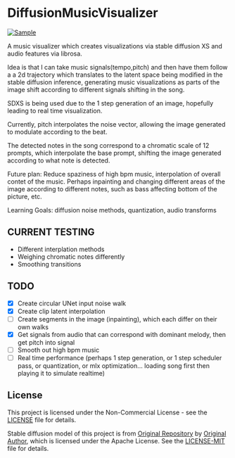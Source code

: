 # DiffusionMusicVisualizer




[![Sample](https://img.youtube.com/vi/bJ7pwREHQSk/0.jpg)](https://www.youtube.com/watch?v=bJ7pwREHQSk)


A music visualizer which creates visualizations via stable diffusion XS and audio features via librosa.

Idea is that I can take music signals(tempo,pitch) and then have them follow a a 2d trajectory which translates to the latent space being modified in the stable diffusion inference, generating music visualizations as parts of the image shift according to different signals shifting in the song. 

SDXS is being used due to the 1 step generation of an image, hopefully leading to real time visualization. 

Currently, pitch interpolates the noise vector, allowing the image generated to modulate according to the beat. 

The detected notes in the song correspond to a chromatic scale of 12 prompts, which interpolate the base prompt, shifting the image generated according to what note is detected.

Future plan: Reduce spaziness of high bpm music, interpolation of overall contet of the music. Perhaps inpainting and changing different areas of the image according to different notes, such as bass affecting bottom of the picture, etc. 

Learning Goals: diffusion noise methods, quantization, audio transforms

## CURRENT TESTING
- Different interplation methods
- Weighing chromatic notes differently
- Smoothing transitions

## TODO
- [X] Create circular UNet input noise walk
- [X] Create clip latent interpolation
- [ ] Create segments in the image (inpainting), which each differ on their own walks
- [X] Get signals from audio that can correspond with dominant melody, then get pitch into signal
- [ ] Smooth out high bpm music
- [ ] Real time performance (perhaps 1 step generation, or 1 step scheduler pass, or quantization, or mlx optimization... loading song first then playing it to simulate realtime)

## License

This project is licensed under the Non-Commercial License - see the [LICENSE](LICENSE) file for details.

Stable diffusion model of this project is from [Original Repository](https://github.com/IDKiro/sdxs) by [Original Author](https://github.com/IDKiro/), which is licensed under the Apache License. See the [LICENSE-MIT](LICENSE-MIT) file for details.
